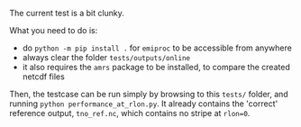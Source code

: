 The current test is a bit clunky.

What you need to do is:
* do `python -m pip install .` for `emiproc` to be accessible from anywhere
* always clear the folder `tests/outputs/online`
* it also requires the `amrs` package to be installed, to compare the created netcdf files

Then, the testcase can be run simply by browsing to this `tests/` folder, and running `python performance_at_rlon.py`. It already contains the 'correct' reference output, `tno_ref.nc`, which contains no stripe at `rlon=0`.
